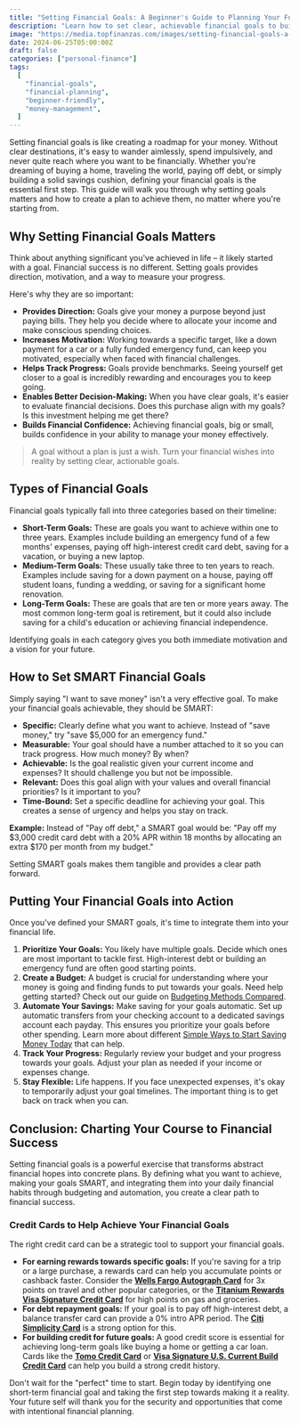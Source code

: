 ```yaml
---
title: "Setting Financial Goals: A Beginner's Guide to Planning Your Future"
description: "Learn how to set clear, achievable financial goals to build a secure future and take control of your money journey."
image: "https://media.topfinanzas.com/images/setting-financial-goals-a-beginners-guide-to-planning-your-future.webp"
date: 2024-06-25T05:00:00Z
draft: false
categories: ["personal-finance"]
tags:
  [
    "financial-goals",
    "financial-planning",
    "beginner-friendly",
    "money-management",
  ]
---
```


Setting financial goals is like creating a roadmap for your money. Without clear destinations, it's easy to wander aimlessly, spend impulsively, and never quite reach where you want to be financially. Whether you're dreaming of buying a home, traveling the world, paying off debt, or simply building a solid savings cushion, defining your financial goals is the essential first step. This guide will walk you through why setting goals matters and how to create a plan to achieve them, no matter where you're starting from.

## Why Setting Financial Goals Matters

Think about anything significant you've achieved in life – it likely started with a goal. Financial success is no different. Setting goals provides direction, motivation, and a way to measure your progress.

Here's why they are so important:

- **Provides Direction:** Goals give your money a purpose beyond just paying bills. They help you decide where to allocate your income and make conscious spending choices.
- **Increases Motivation:** Working towards a specific target, like a down payment for a car or a fully funded emergency fund, can keep you motivated, especially when faced with financial challenges.
- **Helps Track Progress:** Goals provide benchmarks. Seeing yourself get closer to a goal is incredibly rewarding and encourages you to keep going.
- **Enables Better Decision-Making:** When you have clear goals, it's easier to evaluate financial decisions. Does this purchase align with my goals? Is this investment helping me get there?
- **Builds Financial Confidence:** Achieving financial goals, big or small, builds confidence in your ability to manage your money effectively.

> A goal without a plan is just a wish. Turn your financial wishes into reality by setting clear, actionable goals.

## Types of Financial Goals

Financial goals typically fall into three categories based on their timeline:

- **Short-Term Goals:** These are goals you want to achieve within one to three years. Examples include building an emergency fund of a few months' expenses, paying off high-interest credit card debt, saving for a vacation, or buying a new laptop.
- **Medium-Term Goals:** These usually take three to ten years to reach. Examples include saving for a down payment on a house, paying off student loans, funding a wedding, or saving for a significant home renovation.
- **Long-Term Goals:** These are goals that are ten or more years away. The most common long-term goal is retirement, but it could also include saving for a child's education or achieving financial independence.

Identifying goals in each category gives you both immediate motivation and a vision for your future.

## How to Set SMART Financial Goals

Simply saying "I want to save money" isn't a very effective goal. To make your financial goals achievable, they should be SMART:

- **Specific:** Clearly define what you want to achieve. Instead of "save money," try "save $5,000 for an emergency fund."
- **Measurable:** Your goal should have a number attached to it so you can track progress. How much money? By when?
- **Achievable:** Is the goal realistic given your current income and expenses? It should challenge you but not be impossible.
- **Relevant:** Does this goal align with your values and overall financial priorities? Is it important to you?
- **Time-Bound:** Set a specific deadline for achieving your goal. This creates a sense of urgency and helps you stay on track.

**Example:** Instead of "Pay off debt," a SMART goal would be: "Pay off my $3,000 credit card debt with a 20% APR within 18 months by allocating an extra $170 per month from my budget."

Setting SMART goals makes them tangible and provides a clear path forward.

## Putting Your Financial Goals into Action

Once you've defined your SMART goals, it's time to integrate them into your financial life.

1. **Prioritize Your Goals:** You likely have multiple goals. Decide which ones are most important to tackle first. High-interest debt or building an emergency fund are often good starting points.
2. **Create a Budget:** A budget is crucial for understanding where your money is going and finding funds to put towards your goals. Need help getting started? Check out our guide on [Budgeting Methods Compared](/personal-finance/budgeting-methods-compared-which-approach-fits-your-spending-style).
3. **Automate Your Savings:** Make saving for your goals automatic. Set up automatic transfers from your checking account to a dedicated savings account each payday. This ensures you prioritize your goals before other spending. Learn more about different [Simple Ways to Start Saving Money Today](/personal-finance/simple-ways-to-start-saving-money-today-even-on-a-tight-budget) that can help.
4. **Track Your Progress:** Regularly review your budget and your progress towards your goals. Adjust your plan as needed if your income or expenses change.
5. **Stay Flexible:** Life happens. If you face unexpected expenses, it's okay to temporarily adjust your goal timelines. The important thing is to get back on track when you can.

## Conclusion: Charting Your Course to Financial Success

Setting financial goals is a powerful exercise that transforms abstract financial hopes into concrete plans. By defining what you want to achieve, making your goals SMART, and integrating them into your daily financial habits through budgeting and automation, you create a clear path to financial success.

### Credit Cards to Help Achieve Your Financial Goals

The right credit card can be a strategic tool to support your financial goals.

- **For earning rewards towards specific goals:** If you're saving for a trip or a large purchase, a rewards card can help you accumulate points or cashback faster. Consider the [**Wells Fargo Autograph Card**](/financial-solutions/wells-fargo-autograph-card-benefits) for 3x points on travel and other popular categories, or the [**Titanium Rewards Visa Signature Credit Card**](/financial-solutions/titanium-rewards-visa-signature-credit-card-benefits) for high points on gas and groceries.
- **For debt repayment goals:** If your goal is to pay off high-interest debt, a balance transfer card can provide a 0% intro APR period. The [**Citi Simplicity Card**](/financial-solutions/citi-simplicity-card-benefits) is a strong option for this.
- **For building credit for future goals:** A good credit score is essential for achieving long-term goals like buying a home or getting a car loan. Cards like the [**Tomo Credit Card**](/financial-solutions/tomo-credit-card-benefits) or [**Visa Signature U.S. Current Build Credit Card**](/financial-solutions/visa-signature-us-current-build-credit-card-benefits) can help you build a strong credit history.

Don't wait for the "perfect" time to start. Begin today by identifying one short-term financial goal and taking the first step towards making it a reality. Your future self will thank you for the security and opportunities that come with intentional financial planning.
